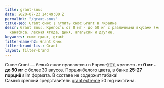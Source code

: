 ```yaml
---
title: grant-snus
date: 2020-07-23 14:49:00 Z
permalink: "/grant-snus"
title-seo: Grant снюс | Купить снюс Grant в Украине
descr: Grant Snus. Крепость от 0 мг - до 50 мг с различными вкусами (мята, экстракт
  канабиса, лесная ягода, дыня, апельсин и другие.
keywords: снюс грант, grant
filter-name-h2: Grant Снюс
filter-brand-list: Grant
layout: filter-brand
---
```


Снюс Grant — белый снюс произведен в Европе🇪🇺, крепость от <b>0 мг - до 50 мг</b> с более 30 вкусов. Порции белого цвета, в банке <b>25-27 порций</b> slim формата. В составе не содержит табака!<br>
Самый крепкий представитель <a href="/grant-extreme">grant extreme</a> 50 mg никотина.